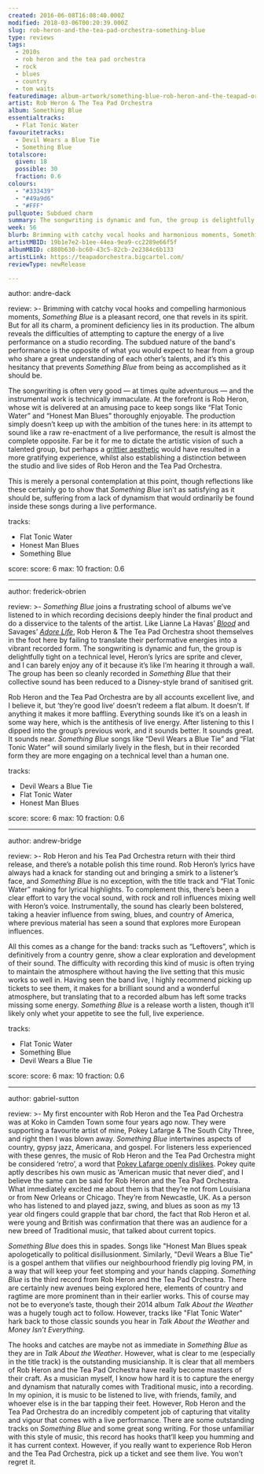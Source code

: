 ```yaml
---
created: 2016-06-08T16:08:40.000Z
modified: 2018-03-06T00:20:39.000Z
slug: rob-heron-and-the-tea-pad-orchestra-something-blue
type: reviews
tags:
  - 2010s
  - rob heron and the tea pad orchestra
  - rock
  - blues
  - country
  - tom waits
featuredimage: album-artwork/something-blue-rob-heron-and-the-teapad-orchestra.jpg
artist: Rob Heron & The Tea Pad Orchestra
album: Something Blue
essentialtracks:
  - Flat Tonic Water
favouritetracks:
  - Devil Wears a Blue Tie
  - Something Blue
totalscore:
  given: 18
  possible: 30
  fraction: 0.6
colours:
  - "#333439"
  - "#49a9d6"
  - "#FFF"
pullquote: Subdued charm
summary: The songwriting is dynamic and fun, the group is delightfully tight on a technical level, Heron’s lyrics are sprite and clever, and I can barely enjoy any of it because it’s like I’m hearing it through a wall.
week: 56
blurb: Brimming with catchy vocal hooks and harmonious moments, Something Blue is a pleasant record, but its production leaves much to be desired.
artistMBID: 19b1e7e2-b1ee-44ea-9ea9-cc2289e66f5f
albumMBID: c880b630-bc60-43c5-82cb-2e2384c6b133
artistLink: https://teapadorchestra.bigcartel.com/
reviewType: newRelease

---
```


author: andre-dack

review: >-
  Brimming with catchy vocal hooks and compelling harmonious moments, *Something Blue* is a pleasant record, one that revels in its spirit. But for all its charm, a prominent deficiency lies in its production. The album reveals the difficulties of attempting to capture the energy of a live performance on a studio recording. The subdued nature of the band's performance is the opposite of what you would expect to hear from a group who share a great understanding of each other’s talents, and it’s this hesitancy that prevents *Something Blue* from being as accomplished as it should be. 
  
  The songwriting is often very good — at times quite adventurous — and the instrumental work is technically immaculate. At the forefront is Rob Heron, whose wit is delivered at an amusing pace to keep songs like “Flat Tonic Water” and “Honest Man Blues” thoroughly enjoyable. The production simply doesn’t keep up with the ambition of the tunes here: in its attempt to sound like a raw re-enactment of a live performance, the result is almost the complete opposite. Far be it for me to dictate the artistic vision of such a talented group, but perhaps a [grittier aesthetic](/reviews/tom-waits-rain-dogs/) would have resulted in a more gratifying experience, whilst also establishing a distinction between the studio and live sides of Rob Heron and the Tea Pad Orchestra. 
  
  This is merely a personal contemplation at this point, though reflections like these certainly go to show that *Something Blue* isn’t as satisfying as it should be, suffering from a lack of dynamism that would ordinarily be found inside these songs during a live performance.

tracks:
  - Flat Tonic Water
  - ­Honest Man Blues
  - ­­Something Blue

score:
  score: 6
  max: 10
  fraction: 0.6

---
author: frederick-obrien

review: >-
  *Something Blue* joins a frustrating school of albums we’ve listened to in which recording decisions deeply hinder the final product and do a disservice to the talents of the artist. Like Lianne La Havas’ [*Blood*](/reviews/lianne-la-havas-blood/) and Savages’ [*Adore Life*](/reviews/adore-life/), Rob Heron & The Tea Pad Orchestra shoot themselves in the foot here by failing to translate their performative energies into a vibrant recorded form. The songwriting is dynamic and fun, the group is delightfully tight on a technical level, Heron’s lyrics are sprite and clever, and I can barely enjoy any of it because it’s like I’m hearing it through a wall. The group has been so cleanly recorded in *Something Blue* that their collective sound has been reduced to a Disney-style brand of sanitised grit. 
  
  Rob Heron and the Tea Pad Orchestra are by all accounts excellent live, and I believe it, but ‘they’re good live’ doesn’t redeem a flat album. It doesn’t. If anything it makes it more baffling. Everything sounds like it’s on a leash in some way here, which is the antithesis of live energy. After listening to this I dipped into the group’s previous work, and it sounds better. It sounds great. It sounds near. *Something Blue* songs like “Devil Wears a Blue Tie” and “Flat Tonic Water” will sound similarly lively in the flesh, but in their recorded form they are more engaging on a technical level than a human one.

tracks:
  - Devil Wears a Blue Tie
  - ­Flat Tonic Water
  - ­Honest Man Blues

score:
  score: 6
  max: 10
  fraction: 0.6

---
author: andrew-bridge

review: >-
  Rob Heron and his Tea Pad Orchestra return with their third release, and there’s a notable polish this time round. Rob Heron’s lyrics have always had a knack for standing out and bringing a smirk to a listener’s face, and *Something Blue* is no exception, with the title track and “Flat Tonic Water” making for lyrical highlights. To complement this, there’s been a clear effort to vary the vocal sound, with rock and roll influences mixing well with Heron’s voice. Instrumentally, the sound has clearly been bolstered, taking a heavier influence from swing, blues, and country of America, where previous material has seen a sound that explores more European influences. 
  
  All this comes as a change for the band: tracks such as “Leftovers”, which is definitively from a country genre, show a clear exploration and development of their sound. The difficulty with recording this kind of music is often trying to maintain the atmosphere without having the live setting that this music works so well in. Having seen the band live, I highly recommend picking up tickets to see them, it makes for a brilliant sound and a wonderful atmosphere, but translating that to a recorded album has left some tracks missing some energy. *Something Blue* is a release worth a listen, though it’ll likely only whet your appetite to see the full, live experience.

tracks:
  - Flat Tonic Water
  - ­Something Blue
  - ­Devil Wears a Blue Tie

score:
  score: 6
  max: 10
  fraction: 0.6

---
author: gabriel-sutton

review: >-
  My first encounter with Rob Heron and the Tea Pad Orchestra was at Koko in Camden Town some four years ago now. They were supporting a favourite artist of mine, Pokey Lafarge & The South City Three, and right then I was blown away. _Something Blue_ intertwines aspects of country, gypsy jazz, Americana, and gospel. For listeners less experienced with these genres, the music of Rob Heron and the Tea Pad Orchestra might be considered ‘retro’, a word that [Pokey Lafarge openly dislikes](https://www.youtube.com/watch?v=No22bRC1-gA). Pokey quite aptly describes his own music as 'American music that never died', and I believe the same can be said for Rob Heron and the Tea Pad Orchestra. What immediately excited me about them is that they’re not from Louisiana or from New Orleans or Chicago. They’re from Newcastle, UK. As a person who has listened to and played jazz, swing, and blues as soon as my 13 year old fingers could grapple that bar chord, the fact that Rob Heron et al. were young and British was confirmation that there was an audience for a new breed of Traditional music, that talked about current topics.

  *Something Blue* does this in spades. Songs like "Honest Man Blues speak apologetically to political disillusionment. Similarly, "Devil Wears a Blue Tie" is a gospel anthem that vilifies our neighbourhood friendly pig loving PM, in a way that will keep your feet stomping and your hands clapping. *Something Blue* is the third record from Rob Heron and the Tea Pad Orchestra. There are certainly new avenues being explored here, elements of country and ragtime are more prominent than in their earlier works. This of course may not be to everyone’s taste, though their 2014 album *Talk About the Weather* was a hugely tough act to follow. However, tracks like "Flat Tonic Water" hark back to those classic sounds you hear in *Talk About the Weather* and *Money Isn’t Everything*.

  The hooks and catches are maybe not as immediate in *Something Blue* as they are in *Talk About the Weather*. However, what is clear to me (especially in the title track) is the outstanding musicianship. It is clear that all members of Rob Heron and the Tea Pad Orchestra have really become masters of their craft. As a musician myself, I know how hard it is to capture the energy and dynamism that naturally comes with Traditional music, into a recording. In my opinion, it is music to be listened to live, with friends, family, and whoever else is in the bar tapping their feet. However, Rob Heron and the Tea Pad Orchestra do an incredibly competent job of capturing that vitality and vigour that comes with a live performance. There are some outstanding tracks on *Something Blue* and some great song writing. For those unfamiliar with this style of music, this record has hooks that’ll keep you humming and it has current context. However, if you really want to experience Rob Heron and the Tea Pad Orchestra, pick up a ticket and see them live. You won’t regret it.
